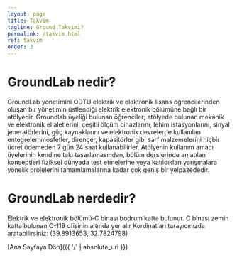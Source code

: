 ```yaml
---
layout: page
title: Takvim
tagline: Ground Takvimi?
permalink: /takvim.html
ref: takvim
order: 3
---
```

<h1>GroundLab nedir?</h1>
GroundLab yönetimini ODTU elektrik ve elektronik lisans öğrencilerinden oluşan bir yönetimin üstlendiği elektrik elektronik bölümüne bağlı bir atölyedir. Groundlab üyeliği bulunan öğrenciler; atölyede bulunan mekanik ve elektronik el aletlerini, çeşitli ölçüm cihazlarını, lehim istasyonlarını, sinyal jeneratörlerini, güç kaynaklarını ve elektronik devrelerde kullanılan entegreler, mosfetler, dirençer, kapasitörler gibi sarf malzemelerini hiçbir ücret ödemeden 7 gün 24 saat kullanabilirler. Atölyenin kullanım amacı üyelerinin kendine takı tasarlamasından, bölüm derslerinde anlatılan konseptleri fiziksel dünyada test etmelerine veya katıldıkları yarışmalara yönelik projelerini tamamlamalarına kadar çok geniş bir yelpazededir.

<h1>GroundLab nerdedir?</h1>
Elektrik ve elektronik bölümü-C binası bodrum katta bulunur. C binası zemin katta bulunan C-119 ofisinin altında yer alır
Kordinatları tarayıcınızda aratabilirsiniz: (39.8913653, 32.7824798)


[Ana Sayfaya Dön]({{ '/' | absolute_url }})
